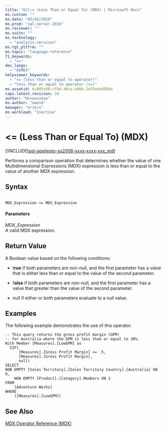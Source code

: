 ```yaml
---
title: "&lt;= (Less Than or Equal To) (MDX) | Microsoft Docs"
ms.custom: ""
ms.date: "03/02/2016"
ms.prod: "sql-server-2016"
ms.reviewer: ""
ms.suite: ""
ms.technology: 
  - "analysis-services"
ms.tgt_pltfrm: ""
ms.topic: "language-reference"
f1_keywords: 
  - "<="
dev_langs: 
  - "kbMDX"
helpviewer_keywords: 
  - "<= (less than or equal to operator)"
  - "less than or equal to operator (<=)"
ms.assetid: 6c805c68-cf9d-48ca-a00b-2ef9ade89b0a
caps.latest.revision: 34
author: "Minewiskan"
ms.author: "owend"
manager: "erikre"
ms.workload: "Inactive"
---
```

# &lt;= (Less Than or Equal To) (MDX)
[!INCLUDE[tsql-appliesto-ss2008-xxxx-xxxx-xxx_md](../includes/tsql-appliesto-ss2008-xxxx-xxxx-xxx-md.md)]

  Performs a comparison operation that determines whether the value of one Multidimensional Expressions (MDX) expression is less than or equal to the value of another MDX expression.  
  
## Syntax  
  
```  
  
MDX_Expression <= MDX_Expression  
```  
  
#### Parameters  
 *MDX_Expression*  
 A valid MDX expression.  
  
## Return Value  
 A Boolean value based on the following conditions:  
  
-   t**rue** if both parameters are non-null, and the first parameter has a value that is either less than or equal to the value of the second parameter.  
  
-   f**alse** if both parameters are non-null, and the first parameter has a value that greater than the value of the second parameter.  
  
-   null if either or both parameters evaluate to a null value.  
  
## Examples  
 The following example demonstrates the use of this operator.  
  
```  
-- This query returns the gross profit margin (GPM)  
-- for Australia where the GPM is less than or equal to 30%.  
With Member [Measures].[LowGPM] as  
  IIF(  
      [Measures].[Gross Profit Margin] <= .5,  
      [Measures].[Gross Profit Margin],  
      null)  
SELECT   
NON EMPTY [Sales Territory].[Sales Territory Country].[Australia] ON 0,  
    NON EMPTY [Product].[Category].Members ON 1  
FROM  
    [Adventure Works]  
WHERE  
    ([Measures].[LowGPM])  
```  
  
## See Also  
 [MDX Operator Reference &#40;MDX&#41;](../mdx/mdx-operator-reference-mdx.md)  
  
  
